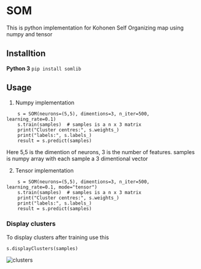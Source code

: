 # SOM
This is python implementation for Kohonen Self Organizing map using numpy and tensor

## Installtion

**Python 3**
`pip install somlib`

## Usage

1. Numpy implementation
```
    s = SOM(neurons=(5,5), dimentions=3, n_iter=500, learning_rate=0.1)
    s.train(samples)  # samples is a n x 3 matrix
    print("Cluster centres:", s.weights_)
    print("labels:", s.labels_)
    result = s.predict(samples)
```
Here 5,5 is the dimention of neurons, 3 is the number of features. samples is numpy array with each sample a 3 dimentional vector

2. Tensor implementation

```
    s = SOM(neurons=(5,5), dimentions=3, n_iter=500, learning_rate=0.1, mode="tensor")
    s.train(samples)  # samples is a n x 3 matrix
    print("Cluster centres:", s.weights_)
    print("labels:", s.labels_)
    result = s.predict(samples)
```

### Display clusters
To display clusters after training use this

```s.displayClusters(samples)```


![clusters](https://image.ibb.co/hS4uCH/figure_3.png "Clusters")